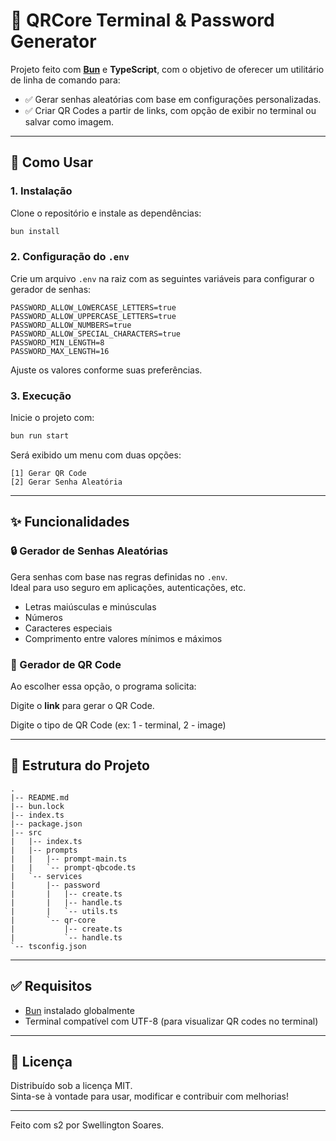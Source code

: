 # 🔐 QRCore Terminal & Password Generator

Projeto feito com [**Bun**](https://bun.sh/) e **TypeScript**, com o objetivo de oferecer um utilitário de linha de comando para:

- ✅ Gerar senhas aleatórias com base em configurações personalizadas.
- ✅ Criar QR Codes a partir de links, com opção de exibir no terminal ou salvar como imagem.

---

## 🚀 Como Usar

### 1. Instalação

Clone o repositório e instale as dependências:

```bash
bun install
```

### 2. Configuração do `.env`

Crie um arquivo `.env` na raiz com as seguintes variáveis para configurar o gerador de senhas:

```env
PASSWORD_ALLOW_LOWERCASE_LETTERS=true
PASSWORD_ALLOW_UPPERCASE_LETTERS=true
PASSWORD_ALLOW_NUMBERS=true
PASSWORD_ALLOW_SPECIAL_CHARACTERS=true
PASSWORD_MIN_LENGTH=8
PASSWORD_MAX_LENGTH=16
```

Ajuste os valores conforme suas preferências.

### 3. Execução

Inicie o projeto com:

```bash
bun run start
```

Será exibido um menu com duas opções:

```
[1] Gerar QR Code
[2] Gerar Senha Aleatória
```

---

## ✨ Funcionalidades

### 🔒 Gerador de Senhas Aleatórias

Gera senhas com base nas regras definidas no `.env`.  
Ideal para uso seguro em aplicações, autenticações, etc.

- Letras maiúsculas e minúsculas
- Números
- Caracteres especiais
- Comprimento entre valores mínimos e máximos

### 📱 Gerador de QR Code

Ao escolher essa opção, o programa solicita:

Digite o **link** para gerar o QR Code.

Digite o tipo de QR Code (ex: 1 - terminal, 2 - image)

---

## 📁 Estrutura do Projeto

```
.
|-- README.md
|-- bun.lock
|-- index.ts
|-- package.json
|-- src
|   |-- index.ts
|   |-- prompts
|   |   |-- prompt-main.ts
|   |   `-- prompt-qbcode.ts
|   `-- services
|       |-- password
|       |   |-- create.ts
|       |   |-- handle.ts
|       |   `-- utils.ts
|       `-- qr-core
|           |-- create.ts
|           `-- handle.ts
`-- tsconfig.json
```

---

## ✅ Requisitos

- [Bun](https://bun.sh/docs/installation) instalado globalmente
- Terminal compatível com UTF-8 (para visualizar QR codes no terminal)

---

## 📄 Licença

Distribuído sob a licença MIT.  
Sinta-se à vontade para usar, modificar e contribuir com melhorias!

---

Feito com s2 por Swellington Soares.